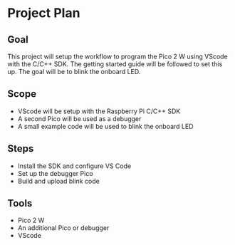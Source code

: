 # Project Plan

## Goal
This project will setup the workflow to program the Pico 2 W using VScode with the C/C++ SDK. 
The getting started guide will be followed to set this up.
The goal will be to blink the onboard LED.

## Scope
- VScode will be setup with the Raspberry Pi C/C++ SDK 
- A second Pico will be used as a debugger
- A small example code will be used to blink the onboard LED

## Steps
- Install the SDK and configure VS Code
- Set up the debugger Pico
- Build and upload blink code
  
## Tools
- Pico 2 W
- An additional Pico or debugger
- VScode